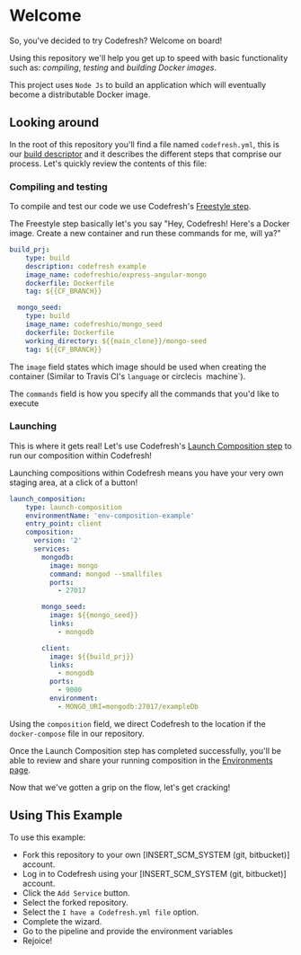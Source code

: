 # Welcome

So, you've decided to try Codefresh? Welcome on board!

Using this repository we'll help you get up to speed with basic functionality such as: *compiling*, *testing* and *building Docker images*.

This project uses `Node Js` to build an application which will eventually become a distributable Docker image.

## Looking around

In the root of this repository you'll find a file named `codefresh.yml`, this is our [build descriptor](https://docs.codefresh.io/docs/what-is-the-codefresh-yaml) and it describes the different steps that comprise our process.
Let's quickly review the contents of this file:

### Compiling and testing

To compile and test our code we use Codefresh's [Freestyle step](https://docs.codefresh.io/docs/steps#section-freestyle).

The Freestyle step basically let's you say "Hey, Codefresh! Here's a Docker image. Create a new container and run these commands for me, will ya?"

```yml
build_prj:
    type: build
    description: codefresh example
    image_name: codefreshio/express-angular-mongo
    dockerfile: Dockerfile
    tag: ${{CF_BRANCH}}

  mongo_seed:
    type: build
    image_name: codefreshio/mongo_seed
    dockerfile: Dockerfile
    working_directory: ${{main_clone}}/mongo-seed
    tag: ${{CF_BRANCH}}
```

The `image` field states which image should be used when creating the container (Similar to Travis CI's `language` or circleci`s `machine`).

The `commands` field is how you specify all the commands that you'd like to execute

### Launching

This is where it gets real! Let's use Codefresh's [Launch Composition step](https://docs.codefresh.io/docs/steps#section-launch-composition) to run our composition within Codefresh!

Launching compositions within Codefresh means you have your very own staging area, at a click of a button!
```yml
launch_composition:
    type: launch-composition
    environmentName: 'env-composition-example'
    entry_point: client
    composition:
      version: '2'
      services:
        mongodb:
          image: mongo
          command: mongod --smallfiles
          ports:
            - 27017

        mongo_seed:
          image: ${{mongo_seed}}
          links:
            - mongodb

        client:
          image: ${{build_prj}}
          links:
            - mongodb
          ports:
            - 9000
          environment:
            - MONGO_URI=mongodb:27017/exampleDb
```

Using the `composition` field, we direct Codefresh to the location if the `docker-compose` file in our repository.

Once the Launch Composition step has completed successfully, you'll be able to review and share your running composition in the [Environments page](https://docs.codefresh.io/docs/share-environment-with-your-test).

Now that we've gotten a grip on the flow, let's get cracking!


## Using This Example

To use this example:

* Fork this repository to your own [INSERT_SCM_SYSTEM (git, bitbucket)] account.
* Log in to Codefresh using your [INSERT_SCM_SYSTEM (git, bitbucket)] account.
* Click the `Add Service` button.
* Select the forked repository.
* Select the `I have a Codefresh.yml file` option.
* Complete the wizard.
* Go to the pipeline and provide the environment variables
* Rejoice!